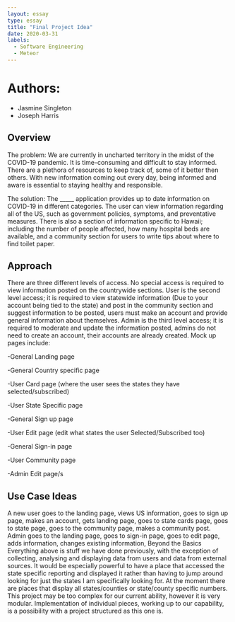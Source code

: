 ```yaml
---
layout: essay
type: essay
title: "Final Project Idea"
date: 2020-03-31
labels:
  - Software Engineering
  - Meteor
---
```

# Authors:

- Jasmine Singleton
- Joseph Harris
## Overview
The problem: We are currently in uncharted territory in the midst of the COVID-19 pandemic. It is time-consuming and difficult to stay informed. There are a plethora of resources to keep track of, some of it better then others. With new information coming out every day, being informed and aware is essential to staying healthy and responsible.

The solution: The _____ application provides up to date information on COVID-19 in different categories. The user can view information regarding all of the US, such as government policies, symptoms, and preventative measures. There is also a section of information specific to Hawaii; including the number of people affected, how many hospital beds are available, and a community section for users to write tips about where to find toilet paper.

## Approach
There are three different levels of access. No special access is required to view information posted on the countrywide sections. User is the second level access; it is required to view statewide information (Due to your account being tied to the state) and post in the community section and suggest information to be posted, users must make an account and provide general information about themselves.  Admin is the third level access; it is required to moderate and update the information posted, admins do not need to create an account, their accounts are already created.
Mock up pages include:

-General Landing page

-General Country specific page

-User Card page (where the user sees the states they have selected/subscribed)

-User State Specific page

-General Sign up page

-User Edit page (edit what states the user Selected/Subscribed too)

-General Sign-in page

-User Community page

-Admin Edit page/s

## Use Case Ideas
A new user goes to the landing page, views US information, goes to sign up page, makes an account, gets landing page, goes to state cards page, goes to  state page, goes to the community page, makes a community post.
Admin goes to the landing page, goes to sign-in page,  goes to edit page, adds information, changes existing information, 
Beyond the Basics
Everything above is stuff we have done previously, with the exception of collecting, analysing and displaying data from users and data from external sources. It would be especially powerful to have a place that accessed the state specific reporting and displayed it rather than having to jump around looking for just the states I am specifically looking for. At the moment there are places that display all states/counties or state/county specific numbers. 
This project may be too complex for our current ability, however it is very modular. Implementation of individual pieces, working up to our capability, is a possibility with a project structured as this one is. 

